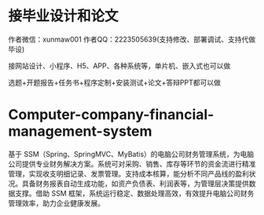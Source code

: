 # 接毕业设计和论文
作者微信：xunmaw001  作者QQ：2223505639(支持修改、部署调试、支持代做毕设)

接网站设计、小程序、H5、APP、各种系统等，单片机、嵌入式也可以做

选题+开题报告+任务书+程序定制+安装测试+论文+答辩PPT都可以做
# Computer-company-financial-management-system
基于 SSM（Spring、SpringMVC、MyBatis）的电脑公司财务管理系统，为电脑公司提供专业财务解决方案。系统可对采购、销售、库存等环节的资金流进行精准管理，实现收支明细记录、发票管理。支持成本核算，能分析不同产品线的盈利状况。具备财务报表自动生成功能，如资产负债表、利润表等，为管理层决策提供数据支撑。借助 SSM 框架，系统运行稳定、数据处理高效，有效提升电脑公司财务管理效率，助力企业健康发展。 
